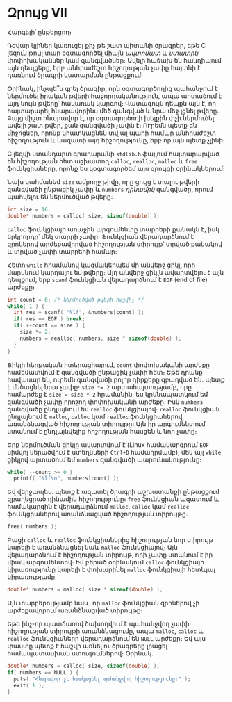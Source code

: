 # Զրույց VII

Հարգելի՛ ընթերցող։

Դժվար կլիներ կառուցել քիչ թե շատ պիտանի ծրագրեր, եթե C լեզուն թույլ տար օգտագործել միայն _ավտոմատ_ և _ստատիկ_ փոփոխականներ կամ զանգվածներ։ Ավելի հաճախ են հանդիպում այն դեպքերը, երբ անհրաժեշտ հիշողության չափը հայտնի է դառնում ծրագրի կատարման ընթացքում։ 

Օրինակ, ինչպե՞ս գրել ծրագիր, որն օգտագործողից պահանջում է ներմուծել իրական թվերի հաջորդականություն, ապա արտածում է այդ նույն թվերը՝ հակառակ կարգով։ Վատագույն դեպքն այն է, որ հայտարարել հնարավորինս մեծ զանգված և նրա մեջ լցնել թվերը։ Բայց միշտ հնարավոր է, որ օգտագործողի խելքին փչի ներմուծել ավելի շատ թվեր, քան զանգվածի չափն է։ ՈՒրեմն պետք են միջոցներ, որոնք կհատկացնեն տվյալ պահի համար անհրաժեշտ հիշողություն և կազատի այդ հիշողությունը, երբ որ այն պետք չլինի։

C լեզվի ստանդարտ գրադարանի `stdlib.h` ֆայլում հայտարարված են հիշողության հետ աշխատող `calloc`, `realloc`, `malloc` և `free` ֆունկցիաները, որոնք ես կօգտագործեմ այս զրույցի օրինակներում։

Նախ սահմանեմ `size` ամբողջ թիվը, որը ցույց է տալու թվերի զանգվածի ընթացիկ չափը և `numbers` _դինամիկ_ զանգվածը, որում պահվելու են ներմուծված թվերը։

```c
int size = 16;
double* numbers = calloc( size, sizeof(double) );
```

`calloc` ֆունկցիայի առաջին արգումենտը տարրերի քանակն է, իսկ երկրորդը՝ մեկ տարրի չափը։ Ֆունկցիան վերադարձնում է զրոներով արժեքավորված հիշողության տիրույթ՝ տրված քանակով և տրված չափի տարրերի համար։

Հետո `while` հրամանով կազմակերպեմ մի անվերջ ցիկլ, որի մարմնում կարդալու եմ թվերը։ Այդ անվերջ ցիկլն ավարտվելու է այն դեպքում, երբ `scanf` ֆունկցիան վերադարձնում է `EOF` (end of file) արժեքը։

```c
int count = 0; /* ներմուծված թվերի հաշվիչ */
while( 1 ) {
  int res = scanf( "%lf", &numbers[count] );
  if( res == EOF ) break;
  if( ++count == size ) {
    size *= 2;
    numbers = realloc( numbers, size * sizeof(double) );
  }
}
```

Ցիկլի հերթական իտերացիայում, `count` փոփոխականի արժեքը համեմատվում է զանգվածի ընթացիկ չափի հետ։ Եթե դրանք հավասար են, ուրեմն զանգվածի բոլոր դիրքերը զբաղված են․ պետք է մեծացնել նրա չափը։ `size *= 2` արտահայտությամբ, որը համարժեք է `size = size * 2` հրամանին, ես կրկնապատկում եմ զանգվածի չափը որոշող փոփոխականի արժեքը։ Իսկ `numbers` զանգվածը ընդլայնում եմ `realloc` ֆունկցիայով։ `realloc` ֆունկցիան ընդլայնում է `malloc`, `calloc` կամ `realloc` ֆունկցիաներով առանձնացված հիշողության տիրույթը։ Այն իր արգումենտում ստանում է ընդլայնվելիք հիշողության հասցեն և նոր չափը։

Երբ ներմուծման ցիկլը ավարտվում է (Linux համակարգրում `EOF` սիմվոլ ներածվում է ստեղնների `Ctrl+D` համադրմամբ), մեկ այլ `while` ցիկլով արտածում եմ `numbers` զանգվածի պարունակությունը։

```c
while( --count >= 0 )
  printf( "%lf\n", numbers[count] );
```

Եվ վերջապես․ պետք է ազատել ծրագրի աշխատանքի ընթացքում զբաղեցրած դինամիկ հիշողությունը։ `free` ֆունկցիան ազատում և համակարգին է վերադարձնում `malloc`, `calloc` կամ `realloc` ֆունկցիաներով առանձնացված հիշողության տիրույթը։

```c
free( numbers );
```

Բացի `calloc` և `realloc` ֆունկցիաներից հիշողության նոր տիրույթ կարելի է առանձնացնել նաև `malloc` ֆունկցիայով։ Այն վերադարձնում է հիշողության տիրույթ, որի չափը ստանում է իր միակ արգումենտով։ Իմ բերած օրինակում `calloc` ֆունկցիայի կիրառությունը կարելի է փոխարինել `malloc` ֆունկցիայի հետևյալ կիրառությամբ․

```c
double* numbers = malloc( size * sizeof(double) );
```

Այն տարբերությամբ նաև, որ `malloc` ֆունկցիան զրոներով չի արժեքավորում առանձնացված տիրույթը։

Եթե ինչ-որ պատճառով ձախողվում է պահանջվող չափի հիշողության տիրույթի առանձնացումը, ապա `malloc`, `calloc` և `realloc` ֆունկցիաները վերադարձնում են `NULL` արժեքը։ Եվ այս փաստը պետք է հաշվի առնել ու ծրագրերը լրացել համապատասխան ստուգումներով։ Օրինակ․

```c
double* numbers = calloc( size, sizeof(double) );
if( numbers == NULL ) {
  puts( "Հնարավոր չէ հատկացնել պահանջվող հիշողությունը։" );
  exit( 1 );
}
```


